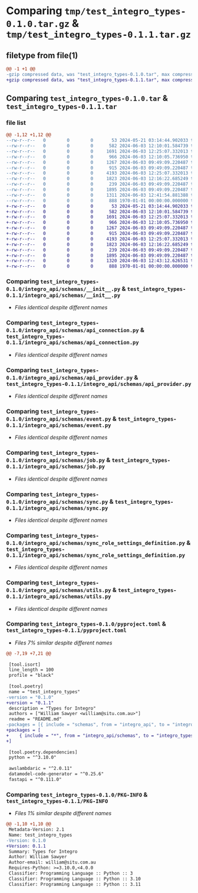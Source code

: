 # Comparing `tmp/test_integro_types-0.1.0.tar.gz` & `tmp/test_integro_types-0.1.1.tar.gz`

## filetype from file(1)

```diff
@@ -1 +1 @@
-gzip compressed data, was "test_integro_types-0.1.0.tar", max compression
+gzip compressed data, was "test_integro_types-0.1.1.tar", max compression
```

## Comparing `test_integro_types-0.1.0.tar` & `test_integro_types-0.1.1.tar`

### file list

```diff
@@ -1,12 +1,12 @@
--rw-r--r--   0        0        0       53 2024-05-21 03:14:44.902033 test_integro_types-0.1.0/README.md
--rw-r--r--   0        0        0      582 2024-06-03 12:10:01.584739 test_integro_types-0.1.0/integro_api/schemas/__init__.py
--rw-r--r--   0        0        0     1691 2024-06-03 12:25:07.332013 test_integro_types-0.1.0/integro_api/schemas/api_connection.py
--rw-r--r--   0        0        0      966 2024-06-03 12:10:05.736950 test_integro_types-0.1.0/integro_api/schemas/api_provider.py
--rw-r--r--   0        0        0     1267 2024-06-03 09:49:09.220487 test_integro_types-0.1.0/integro_api/schemas/event.py
--rw-r--r--   0        0        0      915 2024-06-03 09:49:09.220487 test_integro_types-0.1.0/integro_api/schemas/job.py
--rw-r--r--   0        0        0     4193 2024-06-03 12:25:07.332013 test_integro_types-0.1.0/integro_api/schemas/sync.py
--rw-r--r--   0        0        0     1823 2024-06-03 12:16:22.685249 test_integro_types-0.1.0/integro_api/schemas/sync_role_settings_definition.py
--rw-r--r--   0        0        0      239 2024-06-03 09:49:09.220487 test_integro_types-0.1.0/integro_api/schemas/user.py
--rw-r--r--   0        0        0     1895 2024-06-03 09:49:09.220487 test_integro_types-0.1.0/integro_api/schemas/utils.py
--rw-r--r--   0        0        0     1311 2024-06-03 12:41:54.881388 test_integro_types-0.1.0/pyproject.toml
--rw-r--r--   0        0        0      888 1970-01-01 00:00:00.000000 test_integro_types-0.1.0/PKG-INFO
+-rw-r--r--   0        0        0       53 2024-05-21 03:14:44.902033 test_integro_types-0.1.1/README.md
+-rw-r--r--   0        0        0      582 2024-06-03 12:10:01.584739 test_integro_types-0.1.1/integro_api/schemas/__init__.py
+-rw-r--r--   0        0        0     1691 2024-06-03 12:25:07.332013 test_integro_types-0.1.1/integro_api/schemas/api_connection.py
+-rw-r--r--   0        0        0      966 2024-06-03 12:10:05.736950 test_integro_types-0.1.1/integro_api/schemas/api_provider.py
+-rw-r--r--   0        0        0     1267 2024-06-03 09:49:09.220487 test_integro_types-0.1.1/integro_api/schemas/event.py
+-rw-r--r--   0        0        0      915 2024-06-03 09:49:09.220487 test_integro_types-0.1.1/integro_api/schemas/job.py
+-rw-r--r--   0        0        0     4193 2024-06-03 12:25:07.332013 test_integro_types-0.1.1/integro_api/schemas/sync.py
+-rw-r--r--   0        0        0     1823 2024-06-03 12:16:22.685249 test_integro_types-0.1.1/integro_api/schemas/sync_role_settings_definition.py
+-rw-r--r--   0        0        0      239 2024-06-03 09:49:09.220487 test_integro_types-0.1.1/integro_api/schemas/user.py
+-rw-r--r--   0        0        0     1895 2024-06-03 09:49:09.220487 test_integro_types-0.1.1/integro_api/schemas/utils.py
+-rw-r--r--   0        0        0     1320 2024-06-03 12:43:12.626531 test_integro_types-0.1.1/pyproject.toml
+-rw-r--r--   0        0        0      888 1970-01-01 00:00:00.000000 test_integro_types-0.1.1/PKG-INFO
```

### Comparing `test_integro_types-0.1.0/integro_api/schemas/__init__.py` & `test_integro_types-0.1.1/integro_api/schemas/__init__.py`

 * *Files identical despite different names*

### Comparing `test_integro_types-0.1.0/integro_api/schemas/api_connection.py` & `test_integro_types-0.1.1/integro_api/schemas/api_connection.py`

 * *Files identical despite different names*

### Comparing `test_integro_types-0.1.0/integro_api/schemas/api_provider.py` & `test_integro_types-0.1.1/integro_api/schemas/api_provider.py`

 * *Files identical despite different names*

### Comparing `test_integro_types-0.1.0/integro_api/schemas/event.py` & `test_integro_types-0.1.1/integro_api/schemas/event.py`

 * *Files identical despite different names*

### Comparing `test_integro_types-0.1.0/integro_api/schemas/job.py` & `test_integro_types-0.1.1/integro_api/schemas/job.py`

 * *Files identical despite different names*

### Comparing `test_integro_types-0.1.0/integro_api/schemas/sync.py` & `test_integro_types-0.1.1/integro_api/schemas/sync.py`

 * *Files identical despite different names*

### Comparing `test_integro_types-0.1.0/integro_api/schemas/sync_role_settings_definition.py` & `test_integro_types-0.1.1/integro_api/schemas/sync_role_settings_definition.py`

 * *Files identical despite different names*

### Comparing `test_integro_types-0.1.0/integro_api/schemas/utils.py` & `test_integro_types-0.1.1/integro_api/schemas/utils.py`

 * *Files identical despite different names*

### Comparing `test_integro_types-0.1.0/pyproject.toml` & `test_integro_types-0.1.1/pyproject.toml`

 * *Files 7% similar despite different names*

```diff
@@ -7,19 +7,21 @@
 
 [tool.isort]
 line_length = 100
 profile = "black"
 
 [tool.poetry]
 name = "test_integro_types"
-version = "0.1.0"
+version = "0.1.1"
 description = "Types for Integro"
 authors = ["William Sawyer <william@situ.com.au>"]
 readme = "README.md"
-packages = [{ include = "schemas", from = "integro_api", to = "integro_types" }]
+packages = [
+    { include = "*", from = "integro_api/schemas", to = "integro_types" },
+]
 
 [tool.poetry.dependencies]
 python = "^3.10.0"
 
 awslambdaric = "^2.0.11"
 datamodel-code-generator = "^0.25.6"
 fastapi = "^0.111.0"
```

### Comparing `test_integro_types-0.1.0/PKG-INFO` & `test_integro_types-0.1.1/PKG-INFO`

 * *Files 1% similar despite different names*

```diff
@@ -1,10 +1,10 @@
 Metadata-Version: 2.1
 Name: test_integro_types
-Version: 0.1.0
+Version: 0.1.1
 Summary: Types for Integro
 Author: William Sawyer
 Author-email: william@situ.com.au
 Requires-Python: >=3.10.0,<4.0.0
 Classifier: Programming Language :: Python :: 3
 Classifier: Programming Language :: Python :: 3.10
 Classifier: Programming Language :: Python :: 3.11
```

